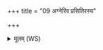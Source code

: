 +++
title = "09 अग्नेरिव प्रसितिरस्य"

+++
<details><summary>मूलम् (WS)</summary>

अग्नेरिव प्रसितिरस्य शुष्मिण उतेव मत्तो विलपन्नपायति ।  
तस्मै तेरुणाय बभ्रवे तपुर्मघाय नमो ऽस्तु तक्मने॥ १० ॥  
नमो यमाय नमो अस्तु मृत्यवे नमो राज्ञे वरुणाय त्विषीमते ।  
नमः क्षेत्रस्य पतये नमो दिवे नमः पृथिव्यै नम ओषधीभ्यः ॥ १ १ ॥  
अयं यो जनान् हरितान् कृणोत्युच्छोचयन्नग्निरिवाभिदुन्वन् ।  
अधा हि तक्मन्नरसो हि भूया अधा न्यङ्ङ् अधराङ् वा परेहि॥ १२ ॥  
इन्द्रो जयाति न परा जयाता अधिराजो राजसु राजयातै ।  
चर्कत्य ईड्यः शंसस्वोपसद्यो नमस्यो भवेह ॥ १३ ॥
</details>